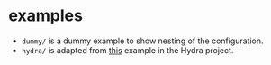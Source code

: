 # examples

- `dummy/` is a dummy example to show nesting of the configuration.
- `hydra/` is adapted from [this](https://github.com/facebookresearch/hydra/tree/main/examples/patterns/configuring_experiments) example in the Hydra project.
